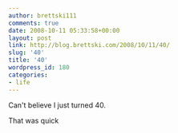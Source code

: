 ```yaml
---
author: brettski111
comments: true
date: 2008-10-11 05:33:58+00:00
layout: post
link: http://blog.brettski.com/2008/10/11/40/
slug: '40'
title: '40'
wordpress_id: 180
categories:
- life
---
```


Can't believe I just turned 40.

That was quick
